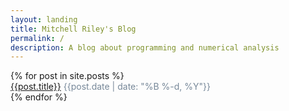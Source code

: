 ```yaml
---
layout: landing
title: Mitchell Riley's Blog
permalink: /
description: A blog about programming and numerical analysis
---
```


<div class="list-group list-group-flush">
	{% for post in site.posts %}
		<div class="list-group-item list-group-item-action hasHover">
			<a class="noHover" href="{{post.url}}">{{post.title}}</a>
			<span class="d-block" style="color: LightSlateGray">{{post.date | date: "%B %-d, %Y"}}</span>
		</div>
	{% endfor %}
</div>
